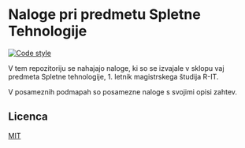 # Naloge pri predmetu Spletne Tehnologije
[![Code style](https://img.shields.io/badge/code%20style-airbnb-blue.svg)](https://github.com/airbnb/javascript)

V tem repozitoriju se nahajajo naloge, ki so se izvajale v sklopu vaj predmeta Spletne tehnologije, 1. letnik magistrskega študija R-IT.

V posameznih podmapah so posamezne naloge s svojimi opisi zahtev.

## Licenca

[MIT](LICENSE.md)
